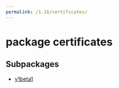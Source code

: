 ```yaml
---
permalink: /1.16/certificates/
---
```


# package certificates



## Subpackages

* [v1beta1](certificates-v1beta1.md)